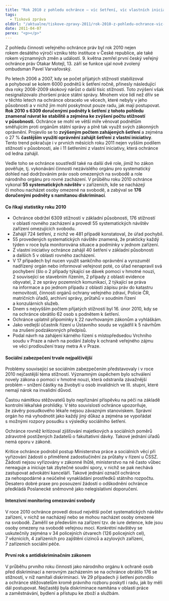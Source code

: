 ```yaml
---
title: "Rok 2010 z pohledu ochránce – víc šetření, víc vlastních iniciativ"
tags:
  - Tisková zpráva
oldUrl: "/aktualne/tiskove-zpravy-2011/rok-2010-z-pohledu-ochrance-vic-setreni-vic-vlastnich-iniciativ"
date: 2011-04-07
perex: "<p></p>"
---
```


<!-- imported from the old website -->

<p>Z pohledu činnosti veřejného ochránce práv byl rok 2010 nejen rokem desátého výročí vzniku této instituce v České republice, ale také rokem významných změn a událostí. 9. května zemřel první český veřejný ochránce práv Otakar Motejl, 13. září se funkce ujal nově zvolený ombudsman Pavel Varvařovský. </p><p>Po letech 2006 a 2007, kdy se počet přijatých stížností stabilizoval a pohyboval se kolem 6000 podnětů k šetření ročně, přinesly následující dva roky 2008-2009 skokový nárůst o další tisíc stížností. Toto zvýšení však nesignalizovalo zhoršení práce státní správy. Mnohem více lidí než dřív se v těchto letech na ochránce obracelo ve věcech, které nebyly v jeho působnosti a v nichž jim mohl poskytnout pouze radu, jak mají postupovat. <b>Rok 2010 s 6309 doručenými podněty k šetření z tohoto pohledu znamenal návrat ke stabilitě a zejména ke zvýšení počtu stížností v působnosti.</b> Ochránce se mohl ve větší míře věnovat podnětům směřujícím proti orgánům státní správy a plně tak využít svých zákonných oprávnění. Projevilo se to <b>zvýšeným počtem zahájených šetření</b> a zejména o 27 % <b>častějším využití oprávnění zahájit šetření z vlastní iniciativy</b>. Tento trend pokračuje i v prvních měsících roku 2011 nejen vyšším podílem stížností v působnosti, ale i 11 šetřeními z vlastní iniciativy, která ochránce od ledna zahájil.</p><p>Vedle toho se ochránce soustředil také na další dvě role, jimiž ho zákon pověřuje, tj. vykonávání činnosti nezávislého orgánu pro systematický dohled nad dodržováním práv osob omezených na svobodě a role národního orgánu pro rovné zacházení. V průběhu roku 2010 ochránce vykonal <b>55 systematických návštěv</b> v zařízeních, kde se nacházejí či mohou nacházet osoby omezené na svobodě, a zabýval se <b>176 doručenými podněty s namítanou diskriminací</b>.</p><h4>Co říkají statistiky roku 2010<p></p></h4><ul><li>Ochránce obdržel 6309 stížností v základní působnosti, 176 stížností v oblasti rovného zacházení a provedl 55 systematických návštěv zařízení omezujících svobodu.</li><li>Zahájil 724 šetření, z nichž ve 481 případě konstatoval, že úřad pochybil.</li><li>55 provedených systematických návštěv znamená, že prakticky každý týden v roce byla monitorována situace a podmínky v jednom zařízení.</li><li>Z vlastní iniciativy ochránce zahájil 40 šetření v základní působnosti a dalších 5 v oblasti rovného zacházení.</li><li>V 17 případech byl nucen využít sankčního oprávnění a vyrozuměl nadřízený orgán nebo informoval veřejnost poté, co úřad nenapravil svá pochybení (šlo o 2 případy týkající se dávek pomoci v hmotné nouzi, 2 související se stavebním řízením, 2 případy z oblasti evidence obyvatel, 2 ze správy pozemních komunikací, 2 týkající se práva na informace a po jednom případu z oblasti zápisu práv do katastru nemovitostí, činnosti orgánů ochrany veřejného zdraví, Policie ČR, matričních úřadů, archivní správy, průtahů v soudním řízení a konzulárních služeb.</li><li>Dnem s nejvyšším počtem přijatých stížností byl 16. únor 2010, kdy se na ochránce obrátilo 62 osob s podnětem k šetření.</li><li>Ochránce uplatnil připomínky k 22 navrhovaným zákonům a vyhláškám.</li><li>Jako vedlejší účastník řízení u Ústavního soudu se vyjádřil k 5 návrhům na zrušení podzákonných předpisů.</li><li>Podal návrh na zahájení kárného řízení s místopředsedou Vrchního soudu v Praze a návrh na podání žaloby k ochraně veřejného zájmu ve věci prodloužení trasy metra A v Praze.</li></ul><h4>Sociální zabezpečení trvale nejpalčivější<p></p></h4><p>Problémy související se sociálním zabezpečením představovaly i v roce 2010 nejčastější téma stížností. Významným úspěchem bylo schválení novely zákona o pomoci v hmotné nouzi, která odstranila závažnější problém &ndash; snížení částky na živobytí u osob invalidních ve III. stupni, které nemají nárok na invalidní důvod. </p><p>Častou námitkou stěžovatelů bylo nepřiznání příspěvku na péči na základě kontrolní lékařské prohlídky. V této souvislosti ochránce upozorňuje, že závěry posudkového lékaře nejsou závazným stanoviskem. Správní orgán ho má vyhodnotit jako každý jiný důkaz a zejména se vypořádat s možnými rozpory posudku s výsledky sociálního šetření.</p><p>Ochránce rovněž kritizoval zjišťování majetkových a sociálních poměrů zdravotně postižených žadatelů o fakultativní dávky. Takové jednání úřadů nemá oporu v zákoně.</p><p>Kritice ochránce podrobil postup Ministerstva práce a sociálních věcí při vyřizování žádostí o přiměřené zadostiučinění za průtahy v řízení u ČSSZ. Žádosti nejsou vyřizovány v zákonné lhůtě, ministerstvo na ně často vůbec nereaguje a iniciuje tak zbytečné soudní spory, v nichž se pak nechává zastupovat advokátní kanceláří. Takové jednání označil ochránce za nehospodárné a neúčelné vynakládání prostředků státního rozpočtu. Desatero dobré praxe pro posouzení žádostí o odškodnění ochránce předkládá Poslanecké sněmovně jako nelegislativní doporučení.</p><h4>Intenzivní monitoring omezování svobody<p></p></h4><p>V roce 2010 ochránce provedl dosud největší počet systematických návštěv zařízení, v nichž se nacházejí nebo se mohou nacházet osoby omezené na svobodě. Zaměřil se především na zařízení tzv. de iure detence, kde jsou osoby omezeny na svobodě veřejnou mocí. Konkrétní návštěvy se uskutečnily zejména v 34 policejních útvarech (126 policejních cel), 7 věznicích, 4 zařízeních pro zajištění cizinců a azylových zařízení, 7 zařízeních sociální péče.</p><h4>První rok s antidiskriminačním zákonem<p></p></h4><p>V průběhu prvního roku činnosti jako národního orgánu k ochraně osob před diskriminací a nerovným zacházením se na ochránce obrátilo 176 se stížností, v níž namítali diskriminaci. Ve 29 případech ji šetření potvrdilo a ochránce stěžovatelům kromě právního rozboru poskytl i radu, jak by měli dál postupovat. Nejčastěji byla diskriminace namítána v oblasti práce a zaměstnávání, bydlení a přístupu ke zboží a službám.</p>
